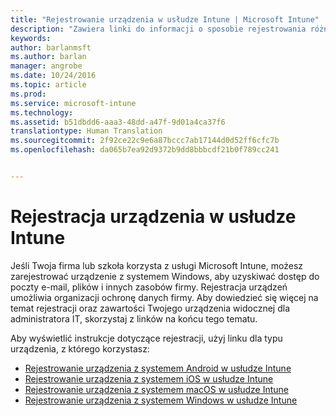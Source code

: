 ```yaml
---
title: "Rejestrowanie urządzenia w usłudze Intune | Microsoft Intune"
description: "Zawiera linki do informacji o sposobie rejestrowania różnych urządzeń w usłudze Intune"
keywords: 
author: barlanmsft
ms.author: barlan
manager: angrobe
ms.date: 10/24/2016
ms.topic: article
ms.prod: 
ms.service: microsoft-intune
ms.technology: 
ms.assetid: b51dbdd6-aaa3-48dd-a47f-9d01a4ca37f6
translationtype: Human Translation
ms.sourcegitcommit: 2f92ce22c9e6a87bccc7ab17144d0d52ff6cfc7b
ms.openlocfilehash: da065b7ea92d9372b9dd8bbbcdf21b0f789cc241


---
```


# <a name="enroll-your-device-in-intune"></a>Rejestracja urządzenia w usłudze Intune

Jeśli Twoja firma lub szkoła korzysta z usługi Microsoft Intune, możesz zarejestrować urządzenie z systemem Windows, aby uzyskiwać dostęp do poczty e-mail, plików i innych zasobów firmy. Rejestracja urządzeń umożliwia organizacji ochronę danych firmy. Aby dowiedzieć się więcej na temat rejestracji oraz zawartości Twojego urządzenia widocznej dla administratora IT, skorzystaj z linków na końcu tego tematu.

Aby wyświetlić instrukcje dotyczące rejestracji, użyj linku dla typu urządzenia, z którego korzystasz:

- [Rejestrowanie urządzenia z systemem Android w usłudze Intune](enroll-your-device-in-Intune-android.md)
- [Rejestrowanie urządzenia z systemem iOS w usłudze Intune](enroll-your-device-in-intune-ios.md)
- [Rejestrowanie urządzenia z systemem macOS w usłudze Intune](enroll-your-device-in-intune-macos.md)
- [Rejestrowanie urządzenia z systemem Windows w usłudze Intune](enroll-your-device-in-intune-windows.md)



<!--HONumber=Dec16_HO2-->


